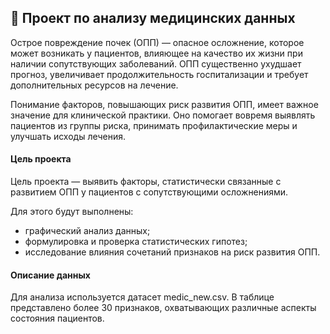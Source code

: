 ## 📌 Проект по анализу медицинских данных

Острое повреждение почек (ОПП) — опасное осложнение, которое может возникать у пациентов, влияющее на качество их жизни при наличии сопутствующих заболеваний. ОПП существенно ухудшает прогноз, увеличивает продолжительность госпитализации и требует дополнительных ресурсов на лечение.

Понимание факторов, повышающих риск развития ОПП, имеет важное значение для клинической практики. Оно помогает вовремя выявлять пациентов из группы риска, принимать профилактические меры и улучшать исходы лечения.

#### Цель проекта

Цель проекта — выявить факторы, статистически связанные с развитием ОПП у пациентов с сопутствующими осложнениями.

Для этого будут выполнены:
- графический анализ данных;
- формулировка и проверка статистических гипотез;
- исследование влияния сочетаний признаков на риск развития ОПП.

#### Описание данных

Для анализа используется датасет medic_new.csv. В таблице представлено более 30 признаков, охватывающих различные аспекты состояния пациентов.
